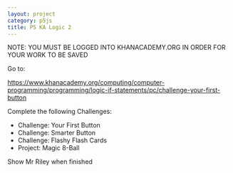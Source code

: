 ```yaml
---
layout: project
category: p5js
title: P5 KA Logic 2
---
```


NOTE: YOU MUST BE LOGGED INTO KHANACADEMY.ORG IN ORDER FOR YOUR WORK TO BE SAVED

Go to:

https://www.khanacademy.org/computing/computer-programming/programming/logic-if-statements/pc/challenge-your-first-button

 

Complete the following Challenges:

- Challenge: Your First Button
- Challenge: Smarter Button
- Challenge: Flashy Flash Cards
- Project: Magic 8-Ball
 

 

Show Mr Riley when finished